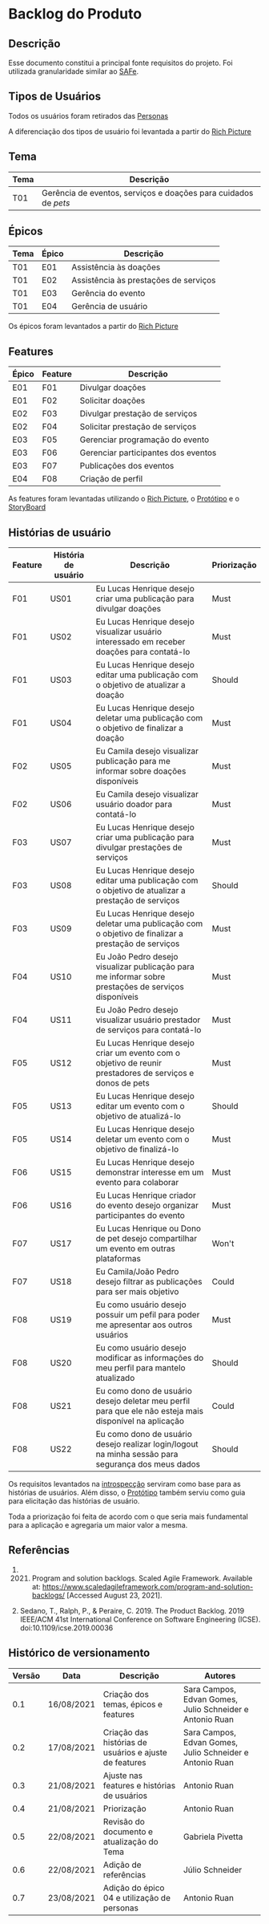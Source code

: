 # Backlog do Produto

## Descrição 

Esse documento constitui a principal fonte requisitos do projeto. Foi utilizada granularidade similar ao [SAFe](https://www.scaledagileframework.com/).

## Tipos de Usuários

Todos os usuários foram retirados das [Personas](/backlog/personas)

A diferenciação dos tipos de usuário foi levantada a partir do [Rich Picture](/designSprint/decision/)


## Tema

| Tema | Descrição |
| --- | ---|
| T01 | Gerência de eventos, serviços e doações para cuidados de *pets* |

## Épicos

| Tema | Épico | Descrição |
| --- | --- | --- |
| T01 | E01 | Assistência às doações |
| T01 | E02 | Assistência às prestações de serviços |
| T01 | E03 | Gerência do evento |
| T01 | E04 | Gerência de usuário |

Os épicos foram levantados a partir do [Rich Picture](/designSprint/decision/)

## Features

| Épico | Feature | Descrição |
| --- | --- | --- |
| E01 | F01 | Divulgar doações |
| E01 | F02 | Solicitar doações |
| E02 | F03 | Divulgar prestação de serviços |
| E02 | F04 | Solicitar prestação de serviços |
| E03 | F05 | Gerenciar programação do evento |
| E03 | F06 | Gerenciar participantes dos eventos |
| E03 | F07 | Publicações dos eventos |
| E04 | F08 | Criação de perfil |

As features foram levantadas utilizando o [Rich Picture](/designSprint/decision/), o [Protótipo](/designSprint/prototype/) e o [StoryBoard](/artefatos/storyboard/)



## Histórias de usuário

| Feature | História de usuário | Descrição | Priorização |
| --- | --- | --- | --- |
| F01 | US01 | Eu Lucas Henrique desejo criar uma publicação para divulgar doações | Must |
| F01 | US02 | Eu Lucas Henrique desejo visualizar usuário interessado em receber doações para contatá-lo | Must | 
| F01 | US03 | Eu Lucas Henrique desejo editar uma publicação com o objetivo de atualizar a doação | Should |
| F01 | US04 | Eu Lucas Henrique desejo deletar uma publicação com o objetivo de finalizar a doação | Must |
| F02 | US05 | Eu Camila desejo visualizar publicação para me informar sobre doações disponíveis | Must |
| F02 | US06 | Eu Camila desejo visualizar usuário doador para contatá-lo | Must |
| F03 | US07 | Eu Lucas Henrique desejo criar uma publicação para divulgar prestações de serviços | Must |
| F03 | US08 | Eu Lucas Henrique desejo editar uma publicação com o objetivo de atualizar a prestação de serviços | Should |
| F03 | US09 | Eu Lucas Henrique desejo deletar uma publicação com o objetivo de finalizar a prestação de serviços | Must |
| F04 | US10 | Eu João Pedro desejo visualizar publicação para me informar sobre prestações de serviços disponíveis | Must |
| F04 | US11 | Eu João Pedro desejo visualizar usuário prestador de serviços para contatá-lo | Must |
| F05 | US12 | Eu Lucas Henrique desejo criar um evento com o objetivo de reunir prestadores de serviços e donos de pets | Must |
| F05 | US13 | Eu Lucas Henrique desejo editar um evento com o objetivo de atualizá-lo| Should |
| F05 | US14 | Eu Lucas Henrique desejo deletar um evento com o objetivo de finalizá-lo | Must |
| F06 | US15 | Eu Lucas Henrique desejo demonstrar interesse em um evento para colaborar | Must |
| F06 | US16 | Eu Lucas Henrique criador do evento desejo organizar participantes do evento |  Must |
| F07 | US17 | Eu Lucas Henrique ou Dono de pet desejo compartilhar um evento em outras plataformas | Won't |
| F07 | US18 | Eu Camila/João Pedro desejo filtrar as publicações para ser mais objetivo | Could |
| F08 | US19 | Eu como usuário desejo possuir um pefil para poder me apresentar aos outros usuários | Must |
| F08 | US20 | Eu como usuário desejo modificar as informações do meu perfil para mantelo atualizado | Should |
| F08 | US21 | Eu como dono de usuário desejo deletar meu perfil para que ele não esteja mais disponível na aplicação | Could |
| F08 | US22 | Eu como dono de usuário desejo realizar login/logout na minha sessão para segurança dos meus dados | Should |

Os requisitos levantados na [introspecção](/artefatos/introspeccao/) serviram como base para as histórias de usuários. Além disso, o [Protótipo](/designSprint/prototype/) também serviu como guia para elicitação das histórias de usuário.

Toda a priorização foi feita de acordo com o que seria mais fundamental para a aplicação e agregaria um maior valor a mesma.

## Referências

1. 2021. Program and solution backlogs. Scaled Agile Framework. Available at: https://www.scaledagileframework.com/program-and-solution-backlogs/ [Accessed August 23, 2021]. 

2. Sedano, T., Ralph, P., & Peraire, C. 2019. The Product Backlog. 2019 IEEE/ACM 41st International Conference on Software Engineering (ICSE). doi:10.1109/icse.2019.00036 



## Histórico de versionamento 

| Versão | Data | Descrição | Autores |
| --- | --- | --- | --- |
| 0.1 | 16/08/2021 | Criação dos temas, épicos e features | Sara Campos, Edvan Gomes, Julio Schneider e Antonio Ruan |
| 0.2 | 17/08/2021 | Criação das histórias de usuários e ajuste de features | Sara Campos, Edvan Gomes, Julio Schneider e Antonio Ruan |
| 0.3 | 21/08/2021 | Ajuste nas features e histórias de usuários | Antonio Ruan |
| 0.4 | 21/08/2021 | Priorização | Antonio Ruan |
| 0.5 | 22/08/2021 | Revisão do documento e atualização do Tema | Gabriela Pivetta |
| 0.6 | 22/08/2021 | Adição de referências | Júlio Schneider |
| 0.7 | 23/08/2021 | Adição do épico 04 e utilização de personas | Antonio Ruan
